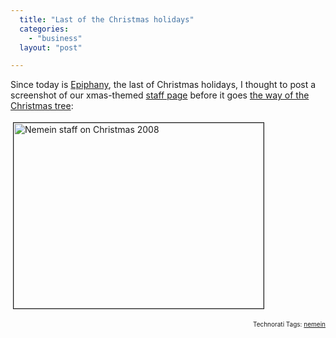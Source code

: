 ```yaml
---
  title: "Last of the Christmas holidays"
  categories: 
    - "business"
  layout: "post"

---
```

<p>
Since today is <a href="http://en.wikipedia.org/wiki/Epiphany_(holiday)">Epiphany</a>, the last of Christmas holidays, I thought to post a screenshot of our xmas-themed <a href="http://nemein.com/en/people/">staff page</a> before it goes <a href="http://www.hs.fi/kaupunki/artikkeli/YTV+ker%C3%A4%C3%A4+joulukuuset+maksutta+asiakaskiinteist%C3%B6ilt%C3%A4/1135242534999">the way of the Christmas tree</a>:
</p><p>
<a href="https://d2vqpl3tx84ay5.cloudfront.net/nemein-staff-xmas-2008.png"><img src="https://d2vqpl3tx84ay5.cloudfront.net/nemein-staff-xmas-2008-tm.jpg" height="297" width="400" border="1" hspace="4" vspace="4" alt="Nemein staff on Christmas 2008" title="Nemein staff on Christmas 2008" /></a>
</p>
<p style="text-align:right;font-size:10px;">Technorati Tags: <a href="http://www.technorati.com/tag/nemein" rel="tag">nemein</a></p>
